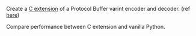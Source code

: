 Create a [C extension](https://docs.python.org/3/extending/extending.html) of a Protocol Buffer varint encoder and decoder. (ref [here](https://protobuf.dev/programming-guides/encoding/#varints))

Compare performance between C extension and vanilla Python.
